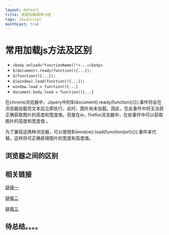 ```yaml
---
layout: default
title: 资源加载顺序小结
tags: JavaScript
monthLast: true
---
```


# 常用加载js方法及区别

- `<body onload="functionName()">...</body>`
- `$(document).ready(function(){...}); `
- `$(function(){...}); `
- `$(window).load(function(){...}); `
- `window.load = function(){...} `
- `document.body.load = function(){...} `

在chrome浏览器中，Jquery中的$(document).ready(function(){});事件将会在浏览器加载完文本后立即执行，此时，图片尚未加载。因此，在此事件中将无法获正确获取图片的高度和宽度值。但是在ie，firefox流览器中，在些事件中可以获取图片的高度和宽度值 。

为了兼容这两种浏览器，可以使用$(window).load(function(evt){});事件来代替。这样将可正确获得图片的宽度和高度值。

## 浏览器之间的区别

## 相关链接

[链接一](http://www.cnblogs.com/itprogrammer/archive/2010/10/22/1858131.html)

[链接二](http://www.poluoluo.com/jzxy/201405/275920.html)

[链接三](http://zhangzhaoaaa.iteye.com/blog/2124690)

## 待总结。。。。